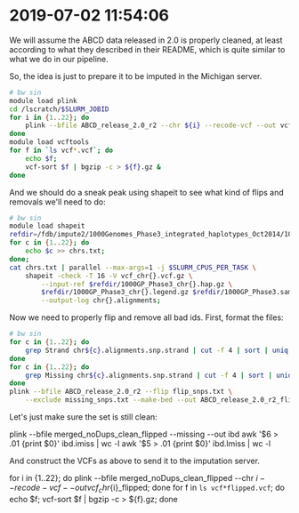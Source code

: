 # 2019-07-02 11:54:06

We will assume the ABCD data released in 2.0 is properly cleaned, at least
according to what they described in their README, which is quite similar to what
we do in our pipeline.

So, the idea is just to prepare it to be imputed in the Michigan server.

```bash
# bw sin
module load plink
cd /lscratch/$SLURM_JOBID
for i in {1..22}; do
    plink --bfile ABCD_release_2.0_r2 --chr ${i} --recode-vcf --out vcf_chr${i};
done
module load vcftools
for f in `ls vcf*.vcf`; do
    echo $f;
    vcf-sort $f | bgzip -c > ${f}.gz &
done
```

And we should do a sneak peak using shapeit to see what kind of flips and
removals we'll need to do:

```bash
# bw sin
module load shapeit
refdir=/fdb/impute2/1000Genomes_Phase3_integrated_haplotypes_Oct2014/1000GP_Phase3/
for c in {1..22}; do
    echo $c >> chrs.txt;
done;
cat chrs.txt | parallel --max-args=1 -j $SLURM_CPUS_PER_TASK \
    shapeit -check -T 16 -V vcf_chr{}.vcf.gz \
        --input-ref $refdir/1000GP_Phase3_chr{}.hap.gz \
        $refdir/1000GP_Phase3_chr{}.legend.gz $refdir/1000GP_Phase3.sample \
        --output-log chr{}.alignments;
```

Now we need to properly flip and remove all bad ids. First, format the files:

```bash
# bw sin
for c in {1..22}; do
    grep Strand chr${c}.alignments.snp.strand | cut -f 4 | sort | uniq >> flip_snps.txt
done
for c in {1..22}; do
    grep Missing chr${c}.alignments.snp.strand | cut -f 4 | sort | uniq >> missing_snps.txt;
done
plink --bfile ABCD_release_2.0_r2 --flip flip_snps.txt \
    --exclude missing_snps.txt --make-bed --out ABCD_release_2.0_r2_flipped
```

Let's just make sure the set is still clean:

plink --bfile merged_noDups_clean_flipped --missing --out ibd
awk '$6 > .01 {print $0}' ibd.imiss | wc -l
awk '$5 > .01 {print $0}' ibd.lmiss | wc -l

And construct the VCFs as above to send it to the imputation server.

for i in {1..22}; do   plink --bfile merged_noDups_clean_flipped --chr ${i} --recode-vcf --out vcf_chr${i}_flipped; done
for f in `ls vcf*flipped.vcf`; do echo $f; vcf-sort $f | bgzip -c > ${f}.gz; done

